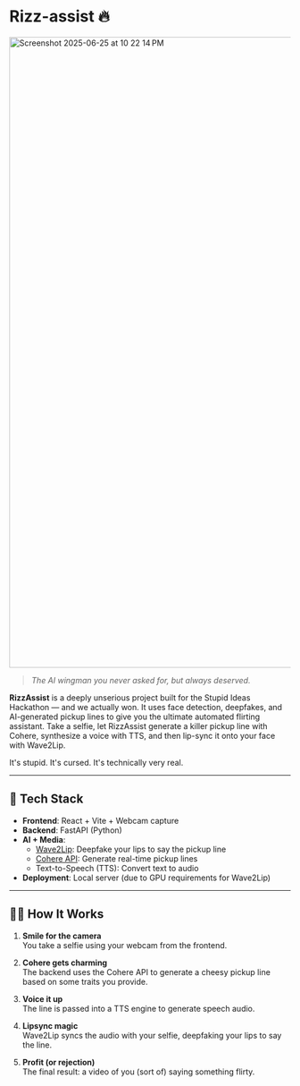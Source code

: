 # Rizz-assist 🔥

<img width="1128" alt="Screenshot 2025-06-25 at 10 22 14 PM" src="https://github.com/user-attachments/assets/6c1892ea-e1b9-4c4c-89da-261cf1e6384f" />

> *The AI wingman you never asked for, but always deserved.*

**RizzAssist** is a deeply unserious project built for the Stupid Ideas Hackathon — and we actually won. It uses face detection, deepfakes, and AI-generated pickup lines to give you the ultimate automated flirting assistant. Take a selfie, let RizzAssist generate a killer pickup line with Cohere, synthesize a voice with TTS, and then lip-sync it onto your face with Wave2Lip.

It's stupid. It's cursed. It's technically very real.

---

## 🧠 Tech Stack

- **Frontend**: React + Vite + Webcam capture
- **Backend**: FastAPI (Python)
- **AI + Media**:
  - [Wave2Lip](https://github.com/Rudrabha/Wav2Lip): Deepfake your lips to say the pickup line
  - [Cohere API](https://cohere.com/): Generate real-time pickup lines
  - Text-to-Speech (TTS): Convert text to audio
- **Deployment**: Local server (due to GPU requirements for Wave2Lip)

---

## 🕵️‍♀️ How It Works

1. **Smile for the camera**  
   You take a selfie using your webcam from the frontend.

2. **Cohere gets charming**  
   The backend uses the Cohere API to generate a cheesy pickup line based on some traits you provide.

3. **Voice it up**  
   The line is passed into a TTS engine to generate speech audio.

4. **Lipsync magic**  
   Wave2Lip syncs the audio with your selfie, deepfaking your lips to say the line.

5. **Profit (or rejection)**  
   The final result: a video of you (sort of) saying something flirty.
